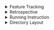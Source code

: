 <details>
  <summary>Feature Tracking</summary>

  
# Feature Tracking:
![Screenshot 2024-10-30 230816](https://github.com/user-attachments/assets/8adb0a2d-0ae8-45ca-b23c-6248f4318eff)
![Screenshot 2024-10-30 222723](https://github.com/user-attachments/assets/91f0fcf3-a0ce-48bf-b7d0-49fdffa7dfd2)
![Screenshot 2024-10-30 222822](https://github.com/user-attachments/assets/43e66cc8-f2f2-4463-8943-f45828cb319c)
![Screenshot 2024-10-30 222945](https://github.com/user-attachments/assets/8d98f3a4-6a50-410e-b0f4-72f831084be0)
</details>

</details>

<details>
  <summary>Retrospective</summary>
  
# Retrospective:

### Things that went well:
- One issue we faced was having our navigation bar sectioned off from the rest of the pages, in this iteration it is now properly linked and leads to the correct pages
- There is now a feature to have multiple wishlists
- Added a button to go back after viewing wishlists.
- Can now enter the description of the item, and its price to the wishlist.
- Cannot submit to wishlist unless all fields are filled.
- Can delete created wishlists.
- There is a way to edit your personal information and save it.
- Added page to view user's personal information.
- Added signup page.
- Users can not log in without first signing up.

### Things that did not go well:
- The navigation bar now uses activities instead of fragments but that took a while to solve
- Not enough time to work on this project during midterm season, so we were not able to implement as many features as we want
- Utilizing git better, as we have many branches that have different commit histories, making it messy and harder to work with.


### Things to improve on:
- Including a consistent UI language
- Having pre-existing clothing items that can be added to the wishlists
- Have the image buttons on the home page actually lead to a page of those items
- The page for viewing information is not fully finalized yet, as the layout still needs work.
- Need to add restrictions when it comes to signing up and editing personal information.
- Need to add button for clearing profile information.

</details>
<details>

<details>
  <Summary>Test Cases</Summary>
  
# Test Cases:
- Allows users to enter "" into username and password, which they can use to log in.
- Sometimes have to double-click on an icon in the navigation bar. Not too sure about the reason why yet.
- No restriction on editing personal information, so users can enter "" into all the fields, and it'll save. (This is the only current way to clear all saved information.)

</details>
  <summary>Running Instruction</summary>
  
# Running Instruction:
- You can try logging into the app. It should not let you because you have not signed up yet.
- Click on the purple text "Sign Up Now" to go to the signup page.
- Sign up by putting in a username and password. There are no current restrictions to username and password.
- After signing up, log into your account by inputting your username and password.
- You should now be at the Home Screen. Home Screen itself does not have any functionalities.
- At the bottom, you can click the icons on the navigation bar to go to wishlist or profile.

### Wishlist:
- Make sure that your phone emulator already has photos. Adding can be done by going to the camera in the emulator and taking a photo.
- Now back to the app, you can create multiple wishlists now.
- First, click on "view wishlists".
- Click on the "+" button in the bottom right, and name your wishlist and create.
- Click on "back" in the bottom left, and now you can switch between wishlists.
- Enter the item's name, it's price, add a photo, and click "submit".
- Click on "view wishlists" and click on the arrow to the right of your wishlist.
- You should see the wishlist's items and their price.

### Profile:
- Upon opening your profile, the content should be empty.
- Click on "Edit Profile"
- Enter all of the details. Currently, there are no restrictions at all except for phone number.
- After entering details click "save".
- All of your details should now show in the middle of the screen.

</details>
<details>
  <summary>Directory Layout</summary>
  
# Directory Layout:
    .
    ├── idea                     # Compiled files (alternatively `dist`)
    ├── app                      # Compiled files (alternatively `dist`)
    │   ├── benchmarks  # Documentation files (alternatively `doc`)
    ├── gradle                   # Source files (alternatively `lib` or `app`)
    ├── gitignore                # Automated tests (alternatively `spec` or `tests`)
    ├── README.md                # Tools and utilities
    ├── build.gradle.kits
    ├── gradle.properties
    ├── gradlew
    ├── gradlew.bat
    ├── readME-old.md            # Old README
    └── settings.gradle.kts
</details>
